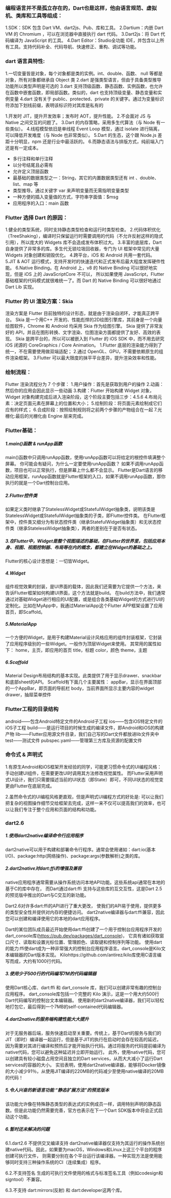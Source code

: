 

### 编程语言并不是孤立存在的，Dart也是这样，他由语言规范、虚拟机、类库和工具等组成：
1.SDK：SDK 包含 Dart VM、dart2js、Pub、库和工具。
2.Dartium：内嵌 Dart VM 的 Chromium ，可以在浏览器中直接执行 dart 代码。
3.Dart2js：将 Dart 代码编译为 JavaScript 的工具。
4.Dart Editor：Studio全功能 IDE，并包含以上所有工具。支持代码补全、代码导航、快速修正、重构、调试等功能。



### dart 语言具特性:
1.一切变量皆是对象，每个对象都是类的实例。int、double、函数、 null 等都是对象，所有对象都继承自 Object 类
2.dart 是强类型语言，但由于具备类型推导功能所以类型声明是可选的
3.dart 支持顶级函数、静态函数、实例函数，也允许在函数中嵌套函数，即局部函数。类似的，dart 也支持顶级变量、静态变量和实例变量
4.dart 没有关于 public、protected、private 的关键字。通过为变量标识符添加下划线前缀，表明该标识符对其库是私有的

1.开发时 JIT，提升开发效率；发布时 AOT，提升性能。
2.不会面对 JS 与 Native 之间交互的问题了。
3.Dart 的内存策略，采用多生代算法（与 Node 有一些类似）。
4.线程模型依旧是单线程 Event Loop 模型，通过 isolate 进行隔离，可以降低开发难度（与 Node 也非常类似）。
5.Dart 的生态，这个跟 Node.js 差距十分明显，npm 还是行业中最活跃的。
6.而静态语法与排版方式，纯前端入门还是有一定成本。

* 多行注释和单行注释
* 以分号结尾且必需有
* 允许定义顶层函数
* 最基础的数据类型之一：String，其它的内置数据类型还有 int 、double、list、map 等
* 类型推导。通过关键字 var 来声明变量而无需指明变量类型
* 一种方便的插入变量值的方式，字符串字面值：$msg
* 应用程序的入口：main 函数



### Flutter 选择 Dart 的原因：
1.健全的类型系统，同时支持静态类型检查和运行时类型检查。
2.代码体积优化（TreeShaking），编译时只保留运行时需要调用的代码（不允许反射这样的隐式引用），所以庞大的 Widgets 库不会造成发布体积过大。
3.丰富的底层库，Dart 自身提供了非常多的库。多生代无锁垃圾回收器，专门为 UI 框架中常见的大量 Widgets 对象创建和销毁优化。
4.跨平台，iOS 和 Android 共用一套代码。
5.JIT & AOT 运行模式，支持开发时的快速迭代和正式发布后最大程度发挥硬件性能。
6.Native Binding。在 Android 上，v8 的 Native Binding 可以很好地实现，但是 iOS 上的 JavaScriptCore 不可以，
所以如果使用 JavaScript，Flutter 基础框架的代码模式就很难统一了。而 Dart 的 Native Binding 可以很好地通过 Dart Lib 实现。


### Flutter 的 UI 渲染方案：Skia
渲染方案是 Flutter 目前独特的设计形态，就是由于渲染自闭环，才能真正跨平台。
Skia 是一个用C++ 开发的、性能彪悍的2D绘图引擎库，其前身是一个向量绘图软件，Chrome 和 Android 均采用 Skia 作为绘图引擎。
Skia 提供了非常友好的 API，并且在图形转换、文字渲染、位图渲染方面都提供了友好、高效的表现。
Skia 是跨平台的，所以可以被嵌入到 Flutter 的 iOS SDK 中，而不用去研究 iOS 闭源的 CoreGraphics / Core Animation。
1.Flutter 底层的渲染能力得到了统一，不在需要使用做双端适配；
2.通过 OpenGL、GPU，不需要依赖原生的组件渲染框架。
3.Flutter 可以最大限度的抹平平台差异，提升渲染效率和性能。


### 绘制流程：
Flutter 渲染流程分为 7 个步骤：
1.用户操作：首先是获取到用户的操作
2.动画：然后你的应用会因此显示一些动画
3.构建：Flutter 开始构建 Widget 对象，Widget 对象构建完成后进入渲染阶段，这个阶段主要包括三步：4.5.6
4.布局元素：决定页面元素在屏幕上的位置和大小；
5.绘制阶段：将页面元素绘制成它们应有的样式；
6.合成阶段：按照绘制规则将之前两个步骤的产物组合在一起
7.光栅化:最后的光栅化由 Engine 层来完成。


### Flutter基础：

##### 1.main()函数 & runApp函数
main()函数中只调用runApp函数，使用runApp函数可以将给定的根控件填满整个屏幕。
你可能会有疑问，为什么一定要使用runApp函数？
如果不调用runApp函数，项目也可以正常执行，但是屏幕上什么都不会显示。
Flutter是Dart语言的移动应用框架，runApp函数就是Flutter框架的入口，如果不调用runApp函数，那你执行的就是一个Dart控制台应用。

##### 2.Flutter控件类
如果定义类时继承了StatelessWidget或StatefulWidget抽象类，说明该类是StatelessWidget或StatefulWidget抽象类的子类，即Flutter控件类。
在Flutter框架中，控件类又细分为有状态控件类（继承StatefulWidget抽象类）和无状态控件类（继承StatelessWidget抽象类），两者的差别在于是否有状态。

##### 3.在Flutter中，Widget是整个视图描述的基础，在Flutter的世界里，包括应用本身、视图、视图控制器、布局等在内的概念，都建立在Widget的基础之上。
Flutter的核心设计思想是：一切皆Widget。

##### 4.Widget
组件视觉效果的封装，是UI界面的载体，因此我们还需要为它提供一个方法，来告诉Flutter框架如何构建UI界面，这个方法就是build。
在build方法中，我们通常通过对基础Widget进行相应的UI配置，或是组合各类基础Widget的方式进行UI的定制化。比如在MyApp中，我通过MaterialApp这个Flutter APP框架设置了应用首页，即Scaffold。

##### 5.MaterialApp
一个方便的Widget，是用于构建Material设计风格应用的组件封装框架，它封装了应用程序级别的一些Widget。一般作为顶层Widget来使用。
其常用的属性如下：
home，主页，即应用的首页
title，标题
color，颜色
theme，主题

##### 6.Scaffold
Material Design布局结构的基本实现。此类提供了用于显示drawer、snackbar和底部sheet的API。
Scaffold有下面几个主要属性：
appBar，显示在界面顶部的一个AppBar，即页面的导航栏
body，当前界面所显示主要内容的widget
drawer，抽屉菜单控件





### Flutter工程的目录结构

android——包含Android特定文件的Android子工程
ios——包含iOS特定文件的iOS子工程
build——是运行项目的时候生成的编译文件，即Android和iOS的构建产物
lib——Flutter应用源文件目录，我们自己写的Dart文件都放进lib文件夹中
test——测试文件
pubspec.yaml——管理第三方库及资源的配置文件



### 命令式 & 声明式

1.有原生Android和iOS框架开发经验的同学，可能更习惯命令式的UI编程风格：手动创建UI组件，在需要更改UI时调用其方法修改视觉属性。
而Flutter采用声明式UI设计，我们只需要描述当前的UI状态（即State）即可，不同UI状态的视觉变更由Flutter在底层完成。

2.虽然命令式的UI编程风格更直观，但是声明式UI编程方式的好处是:
可以让我们把复杂的视图操作细节交给框架去完成，这样一来不仅可以提高我们的效率，也可以让我们专注于整个应用和页面的结构和功能。



### dart2.6
##### 1.使用dart2native编译命令行应用程序
dart2native可以用于构建和部署命令行程序。通常会使用诸如：dart:io(基本I/O)、package:http(网络操作)、package:args(参数解析)之类的库。

##### 2.dart2native对dart:ffi的增强及兼容
native应用程序通常需要从操作系统访问本地API功能。这些系统api通常在本地的基于C的库中存在，
而Dart通过dart:ffi 支持与这些库的互交互性，这是Dart 2.5的预览版中推出的Dart与C交互的新功能。

Dart2.6对许多dart:ffi的API进行了重大更改，
使我们的API易于使用，提供更多的类型安全性并提供对内存的便捷访问。
dart2native编译器与dart:ffi兼容，因此您可以创建和编译使用它的本地的dart应用程序。

Dart的某位团队成员最近开始使用dart:ffi创建了一个用于控制台应用程序开发的dart_console库(https://pub.dev/packages/dart_console)，
它具有诸如获取窗口尺寸、读取和设置光标位置、管理颜色、读取键和控制序列等功能。
使用dart的能力:ffi使dart成为一种非常强大的控制台应用程序语言。dart_console是Kilo文本编辑器的Dart版本实现。
Kilohttps://github.com/antirez/kilo库使用C语言编写而成，大约有1000行代码。

##### 3.使用少于500行的代码编写7M的代码编辑器
使用Dart核心库、dart:ffi 和 dart_console 库，我们可以创建非常有趣的控制台应用程序。
dart_console库包括一个完整的 Kilo 演示，这是一个用大约500行Dart代码编写的控制台文本编辑器。
使用新的dart2native编译器，我们可以轻松地打包它，最后得到一个7MB的self-contained代码编辑器。

##### 4.dart2native的服务端构建性能大大提升
对于无服务器后端，服务快速启动至关重要。传统上，基于Dart的服务与我们的JIT（即时）编译器一起运行，但是基于JIT的执行在启动时会存在较高的延迟，
因为需要对其进行编译和预热后才能开始执行代码。通过将服务的代码提前编译为native代码，您可以避免这种延迟并立即开始运行。
此外，使用native代码，您可以创建具有较小磁盘占用空间且独立的Dart services，从而大大减小了运行Dart services的容器的大小。
实验表明，使用dart2native编译器，能够将Docker镜像的大小减少91％，从使用JIT编译的220MB的代码减少至使用native编译的20MB的代码！

##### 5.令人兴奋的新语言功能 “静态扩展方法”的预览版本
该功能允许像在特殊静态类型的表达式的实例成员一样，调用特别声明的静态函数。但是此功能仍然需要完善，官方也表示在下一个Dart SDK版本中将会正式启动这个功能。

##### 6.暂时还未解决的问题
6.1.dart2.6 不提供交叉编译支持
dart2native编译器仅支持为其运行的操作系统创建native代码。因此，如果要为macOS，Windows和Linux上这三个平台的程序创建可执行文件，
则需要分别在各个平台运行该编译器。一种实现方法是使用能够同时支持三种操作系统的CI（连续集成）程序。

6.2.不支持签名
生成的可执行文件使用的格式与标准签名工具（例如codesign和signtool）不兼容。

6.3.不支持 dart:mirrors(反射) 和 dart:developer这两个库。



